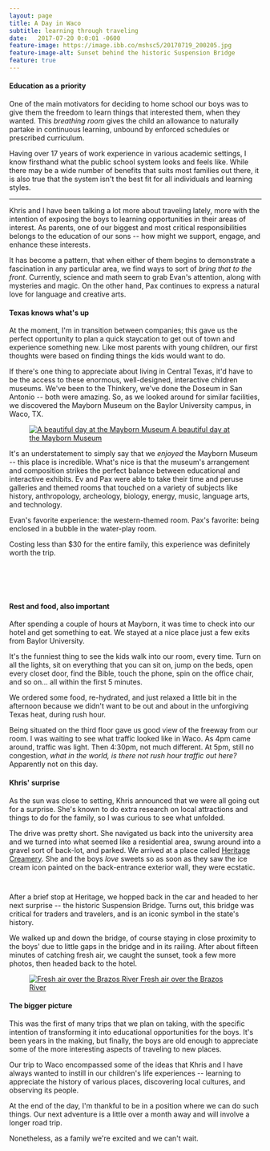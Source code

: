 ```yaml
---
layout: page
title: A Day in Waco
subtitle: learning through traveling
date:   2017-07-20 0:0:01 -0600
feature-image: https://image.ibb.co/mshsc5/20170719_200205.jpg
feature-image-alt: Sunset behind the historic Suspension Bridge
feature: true
---
```

#### Education as a priority
One of the main motivators for deciding to home school our boys was to give them the freedom to learn things that interested them, when they wanted. This _breathing room_ gives the child an allowance to naturally partake in continuous learning, unbound by enforced schedules or prescribed curriculum.

Having over 17 years of work experience in various academic  settings, I know firsthand what the public school system looks and feels like. While there may be a wide number of benefits that suits most families out there, it is also true that the system isn't the best fit for all individuals and learning styles.

<hr class="divider_elipses">

Khris and I have been talking a lot more about traveling lately, more with the intention of exposing the boys to learning opportunities in their areas of interest. As parents, one of our biggest and most critical responsibilities belongs to the education of our sons -- how might we support, engage, and enhance these interests.

It has become a pattern, that when either of them begins to demonstrate a fascination in any particular area, we find ways to sort of _bring that to the front_. Currently, science and math seem to grab Evan's attention, along with mysteries and magic. On the other hand, Pax continues to express a natural love for language and creative arts.


#### Texas knows what's up
At the moment, I'm in transition between companies; this gave us the perfect opportunity to plan a quick staycation to get out of town and experience something new. Like most parents with young children, our first thoughts were based on finding things the kids would want to do.

If there's one thing to appreciate about living in Central Texas, it'd have to be the access to these enormous, well-designed, interactive children museums. We've been to the Thinkery, we've done the Doseum in San Antonio -- both were amazing. So, as we looked around for similar facilities, we discovered the Mayborn Museum on the Baylor University campus, in Waco, TX.

<figure class="figure">
    <a class="figure_link" href="https://image.ibb.co/koadH5/20170719_150120.jpg">
      <img class="figure_image" src="https://image.ibb.co/koadH5/20170719_150120.jpg" alt="A beautiful day at the Mayborn Museum">
    <figurecaption class="figure_caption">A beautiful day at the Mayborn Museum</figurecaption>
  </a>
</figure>

It's an understatement to simply say that we _enjoyed_ the Mayborn Museum -- this place is incredible. What's nice is that the museum's arrangement and composition strikes the perfect balance between educational and interactive exhibits. Ev and Pax were able to take their time and peruse galleries and themed rooms that touched on a variety of subjects like history, anthropology, archeology, biology, energy, music, language arts, and technology.

Evan's favorite experience: the western-themed room. Pax's favorite: being enclosed in a bubble in the water-play room.

Costing less than $30 for the entire family, this experience was definitely worth the trip.

<div class="container_lg_nested">
  <div class="grid grid_thirds">
    <div class="grid_card">
      <figure class="figure">
        <a class="figure_link" href="https://image.ibb.co/bYu5x5/20170719_114441.jpg">
          <img class="figure_image" src="https://image.ibb.co/bYu5x5/20170719_114441.jpg" alt="">
        </a>
      </figure>
    </div>
    <div class="grid_card">
      <figure class="figure">
        <a class="figure_link" href="https://image.ibb.co/cnnQx5/20170719_135213.jpg">
          <img class="figure_image" src="https://image.ibb.co/cnnQx5/20170719_135213.jpg" alt="">
        </a>
      </figure>
    </div>
    <div class="grid_card">
      <figure class="figure">
        <a class="figure_link" href="https://image.ibb.co/moX3jk/20170719_144924.jpg">
          <img class="figure_image" src="https://image.ibb.co/moX3jk/20170719_144924.jpg" alt="">
        </a>
      </figure>
    </div>
  </div>
  <div class="grid grid_halves">
    <div class="grid_card">
      <figure class="figure">
        <a class="figure_link" href="https://image.ibb.co/bLn3jk/20170719_140722.jpg">
          <img class="figure_image" src="https://image.ibb.co/bLn3jk/20170719_140722.jpg" alt="">
        </a>
      </figure>
    </div>
    <div class="grid_card">
      <figure class="figure">
        <a class="figure_link" href="https://image.ibb.co/jiX3jk/20170719_143816.jpg">
          <img class="figure_image" src="https://image.ibb.co/jiX3jk/20170719_143816.jpg" alt="">
        </a>
      </figure>
    </div>
  </div>
</div>

#### Rest and food, also important
After spending a couple of hours at Mayborn, it was time to check into our hotel and get something to eat. We stayed at a nice place just a few exits from Baylor University.

It's the funniest thing to see the kids walk into our room, every time. Turn on all the lights, sit on everything that you can sit on, jump on the beds, open every closet door, find the Bible, touch the phone, spin on the office chair, and so on... all within the first 5 minutes.

We ordered some food, re-hydrated, and just relaxed a little bit in the afternoon because we didn't want to be out and about in the unforgiving Texas heat, during rush hour.

Being situated on the third floor gave us good view of the freeway from our room. I was waiting to see what traffic looked like in Waco. As 4pm came around, traffic was light. Then 4:30pm, not much different. At 5pm, still no congestion, _what in the world, is there not rush hour traffic out here?_ Apparently not on this day.

#### Khris' surprise
As the sun was close to setting, Khris announced that we were all going out for a surprise. She's known to do extra research on local attractions and things to do for the family, so I was curious to see what unfolded.

The drive was pretty short. She navigated us back into the university area and we turned into what seemed like a residential area, swung around into a gravel sort of back-lot, and parked. We arrived at a place called [Heritage Creamery](http://www.heritagecreamery.com/). She and the boys _love_ sweets so as soon as they saw the ice cream icon painted on the back-entrance exterior wall, they were ecstatic.

<div class="container_lg_nested">
  <div class="grid grid_halves">
    <div class="grid_card">
      <figure class="figure">
        <a class="figure_link" href="https://image.ibb.co/n9Y9Pk/20170719_192315.jpg">
          <img class="figure_image" src="https://image.ibb.co/n9Y9Pk/20170719_192315.jpg" alt="">
        </a>
      </figure>
    </div>
    <div class="grid_card">
      <figure class="figure">
        <a class="figure_link" href="https://image.ibb.co/fFHfVQ/20170719_192353.jpg">
          <img class="figure_image" src="https://image.ibb.co/fFHfVQ/20170719_192353.jpg" alt="">
        </a>
      </figure>
    </div>
  </div>
</div>

After a brief stop at Heritage, we hopped back in the car and headed to her next surprise -- the historic Suspension Bridge. Turns out, this bridge was critical for traders and travelers, and is an iconic symbol in the state's history.

We walked up and down the bridge, of course staying in close proximity to the boys' due to little gaps in the bridge and in its railing. After about fifteen minutes of catching fresh air, we caught the sunset, took a few more photos, then headed back to the hotel.

<figure class="figure">
    <a class="figure_link" href="https://image.ibb.co/hakCc5/20170719_195952.jpg">
      <img class="figure_image" src="https://image.ibb.co/hakCc5/20170719_195952.jpg" alt="Fresh air over the Brazos River">
    <figurecaption class="figure_caption">Fresh air over the Brazos River</figurecaption>
  </a>
</figure>

#### The bigger picture
This was the first of many trips that we plan on taking, with the specific intention of transforming it into educational opportunities for the boys. It's been years in the making, but finally, the boys are old enough to appreciate some of the more interesting aspects of traveling to new places.

Our trip to Waco encompassed some of the ideas that Khris and I have always wanted to instill in our children's life experiences -- learning to appreciate the history of various places, discovering local cultures, and observing its people.

At the end of the day, I'm thankful to be in a position where we can do such things. Our next adventure is a little over a month away and will involve a longer road trip.

Nonetheless, as a family we're excited and we can't wait.
